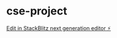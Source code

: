 # cse-project

[Edit in StackBlitz next generation editor ⚡️](https://stackblitz.com/~/github.com/Akshat-Singh28/cse-project)
